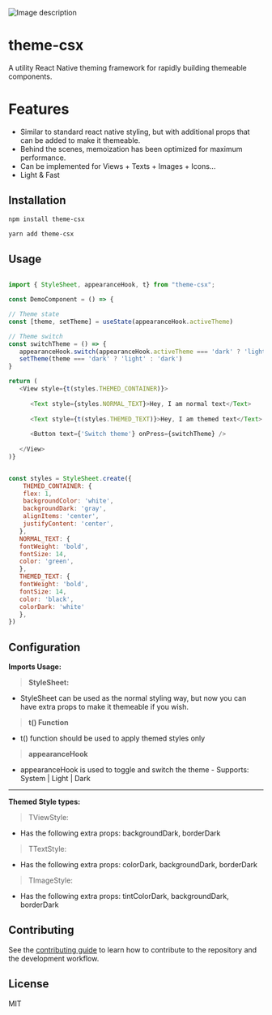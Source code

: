 ![Image description](https://dev-to-uploads.s3.amazonaws.com/uploads/articles/x3nsxwazndhbo79avwxi.png)
# theme-csx

A utility React Native theming framework for rapidly building themeable components.

# Features

- Similar to standard react native styling, but with additional props that can be added to make it themeable.
- Behind the scenes, memoization has been optimized for maximum performance.
- Can be implemented for Views + Texts + Images + Icons...
- Light & Fast

## Installation

```sh
npm install theme-csx
```


```sh 
yarn add theme-csx
```

## Usage

```js

import { StyleSheet, appearanceHook, t} from "theme-csx";

const DemoComponent = () => {

// Theme state
const [theme, setTheme] = useState(appearanceHook.activeTheme)

// Theme switch
const switchTheme = () => {
   appearanceHook.switch(appearanceHook.activeTheme === 'dark' ? 'light' : 'dark')
   setTheme(theme === 'dark' ? 'light' : 'dark')
}

return (
   <View style={t(styles.THEMED_CONTAINER)}>
   
      <Text style={styles.NORMAL_TEXT}>Hey, I am normal text</Text>
      
      <Text style={t(styles.THEMED_TEXT)}>Hey, I am themed text</Text>
      
      <Button text={'Switch theme'} onPress={switchTheme} />
   
   </View>
)}


const styles = StyleSheet.create({
    THEMED_CONTAINER: {
    flex: 1,
    backgroundColor: 'white',
    backgroundDark: 'gray',
    alignItems: 'center',
    justifyContent: 'center',
   },
   NORMAL_TEXT: {
   fontWeight: 'bold',
   fontSize: 14,
   color: 'green',
   },
   THEMED_TEXT: {
   fontWeight: 'bold',
   fontSize: 14,
   color: 'black',
   colorDark: 'white'
   },
})

```
## Configuration

**Imports Usage:** 
  
> **StyleSheet:**

- StyleSheet can be used as the normal styling way, but now you can have extra props to make it themeable if you wish. 

> **t() Function**

- t() function should be used to apply themed styles only 

> **appearanceHook**

- appearanceHook is used to toggle and switch the theme - Supports: System | Light | Dark

---

**Themed Style types:** 


> TViewStyle:

- Has the following extra props: backgroundDark, borderDark 

> TTextStyle:

- Has the following extra props: colorDark, backgroundDark, borderDark 


> TImageStyle:

- Has the following extra props: tintColorDark, backgroundDark, borderDark 


## Contributing

See the [contributing guide](CONTRIBUTING.md) to learn how to contribute to the repository and the development workflow.

## License

MIT
